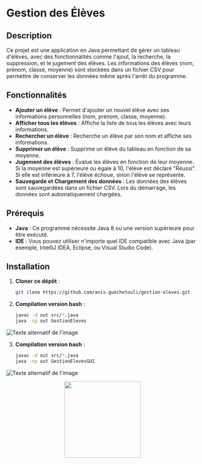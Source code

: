 # Gestion des Élèves

## Description

Ce projet est une application en Java permettant de gérer un tableau d'élèves, avec des fonctionnalités comme l'ajout, la recherche, la suppression, et le jugement des élèves. Les informations des élèves (nom, prénom, classe, moyenne) sont stockées dans un fichier CSV pour permettre de conserver les données même après l'arrêt du programme.

## Fonctionnalités

- **Ajouter un élève** : Permet d'ajouter un nouvel élève avec ses informations personnelles (nom, prénom, classe, moyenne).
- **Afficher tous les élèves** : Affiche la liste de tous les élèves avec leurs informations.
- **Rechercher un élève** : Recherche un élève par son nom et affiche ses informations.
- **Supprimer un élève** : Supprime un élève du tableau en fonction de sa moyenne.
- **Jugement des élèves** : Évalue les élèves en fonction de leur moyenne. Si la moyenne est supérieure ou égale à 10, l'élève est déclaré "Réussi". Si elle est inférieure à 7, l'élève échoue, sinon l'élève se représente.
- **Sauvegarde et Chargement des données** : Les données des élèves sont sauvegardées dans un fichier CSV. Lors du démarrage, les données sont automatiquement chargées.

## Prérequis

- **Java** : Ce programme nécessite Java 8 ou une version supérieure pour être exécuté.
- **IDE** : Vous pouvez utiliser n'importe quel IDE compatible avec Java (par exemple, IntelliJ IDEA, Eclipse, ou Visual Studio Code).

## Installation

1. **Cloner ce dépôt** :
   ```bash
   git clone https://github.com/anis-guechetouli/gestion-eleves.git

2. **Compilation version bash** : 
    ```bash
    javac -d out src/*.java                                        
    java -cp out GestionEleves


![Texte alternatif de l'image](images/bash.png)

3. **Compilation version bash** : 
    ```bash
    javac -d out src/*.java
    java -cp out GestionElevesGUI

![Texte alternatif de l'image](images/app.png)


<div align="center">
  <img src="https://i.imgur.com/JjVlFLY.gif" width="200" />
</div>